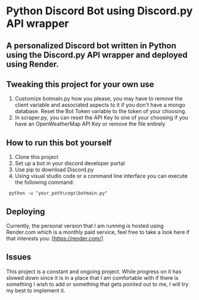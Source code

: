 # Python Discord Bot using Discord.py API wrapper

## A personalized Discord bot written in Python using the Discord.py API wrapper and deployed using Render.

## Tweaking this project for your own use

1. Customize botmain.py how you please, you may have to remove the client variable and associated aspects to it if you don't have a mongo database. Reset the Bot Token variable to the token of your choosing.
2. In scraper.py, you can reset the API Key to one of your choosing if you have an OpenWeatherMap API Key or remove the file entirely

## How to run this bot yourself
  
1. Clone this project
2. Set up a bot in your discord developer portal
3. Use pip to download Discord.py
4. Using visual studio code or a command line interface you can execute the following command:
```
 python -u "your_path\cogs\botmain.py"
```

## Deploying
Currently, the personal version that I am running is hosted using Render.com which is a monthly paid service, feel free to take a look here if that interests you: [https://render.com/]

## Issues

This project is a constant and ongoing project. While progress on it has slowed down since it is in a place that I am comfortable with if there is something I wish to add or something that gets pointed out to me, I will try my best to implement it.
